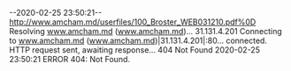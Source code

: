 --2020-02-25 23:50:21--  http://www.amcham.md/userfiles/100_Broster_WEB031210.pdf%0D
Resolving www.amcham.md (www.amcham.md)... 31.131.4.201
Connecting to www.amcham.md (www.amcham.md)|31.131.4.201|:80... connected.
HTTP request sent, awaiting response... 404 Not Found
2020-02-25 23:50:21 ERROR 404: Not Found.

